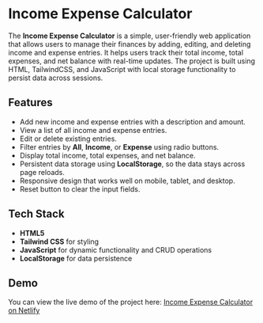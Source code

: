 # Income Expense Calculator

The **Income Expense Calculator** is a simple, user-friendly web application that allows users to manage their finances by adding, editing, and deleting income and expense entries. It helps users track their total income, total expenses, and net balance with real-time updates. The project is built using HTML, TailwindCSS, and JavaScript with local storage functionality to persist data across sessions.

## Features

- Add new income and expense entries with a description and amount.
- View a list of all income and expense entries.
- Edit or delete existing entries.
- Filter entries by **All**, **Income**, or **Expense** using radio buttons.
- Display total income, total expenses, and net balance.
- Persistent data storage using **LocalStorage**, so the data stays across page reloads.
- Responsive design that works well on mobile, tablet, and desktop.
- Reset button to clear the input fields.
  
## Tech Stack

- **HTML5**
- **Tailwind CSS** for styling
- **JavaScript** for dynamic functionality and CRUD operations
- **LocalStorage** for data persistence

## Demo

You can view the live demo of the project here: [Income Expense Calculator on Netlify](https://incomecalculatorprady.netlify.app/)



